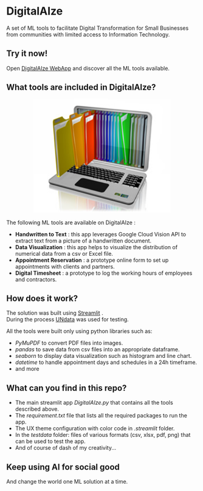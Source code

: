 # DigitalAIze
 A set of ML tools to facilitate Digital Transformation for Small Businesses from communities with limited access to Information Technology.

## Try it now!
 Open [DigitalAIze WebApp](https://digitalaize.streamlit.app) and discover all the ML tools available.

## What tools are included in DigitalAIze?

<div style="text-align: center;">
  <img
  src="testdata/digital-documents-readme-pic.jpg"
  alt="MRAW image"
  title="Optional title"
  width="360" 
  height="300"
  style="margin: 0 auto;">
</div>

The following ML tools are available on DigitalAIze :
- **Handwritten to Text** : this app leverages Google Cloud Vision API
to extract text from a picture of a handwritten document.
- **Data Visualization** : this app helps to visualize the distribution of 
numerical data from a csv or Excel file.
- **Appointment Reservation** : a prototype online form to set up appointments 
with clients and partners.
- **Digital Timesheet** : a prototype to log the working hours of employees and contractors.


## How does it work?
The solution was built using [Streamlit](https://streamlit.io/) .  
During the process [UNdata](http://data.un.org/Explorer.aspx) was used for testing.

All the tools were built only using python libraries such as:
- _PyMuPDF_ to convert PDF files into images.
- _pandas_ to save data from csv files into an appropriate dataframe.
- _seaborn_ to display data visualization such as histogram and line chart.
- _datetime_ to handle appointment days and schedules in a 24h timeframe.
- and more

## What can you find in this repo?
- The main streamlit app _DigitalAIze.py_ that contains all the tools described above.
- The _requirement.txt_ file that lists all the required packages to run the app.
- The UX theme configuration with color code in _.streamlit_ folder.
- In the _testdata_ folder: files of various formats (csv, xlsx, pdf, png) that can be used to test the app.
- And of course of dash of my creativity...

## Keep using AI for social good
And change the world one ML solution at a time.
